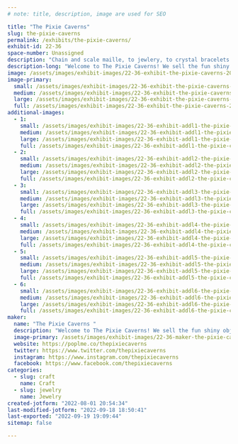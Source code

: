 ```yaml
---
# note: title, description, image are used for SEO

title: "The Pixie Caverns"
slug: the-pixie-caverns
permalink: /exhibits/the-pixie-caverns/
exhibit-id: 22-36
space-number: Unassigned
description: "Chain and scale maille, to jewlery, to crystal bracelets and even potions!"
description-long: "Welcome to The Pixie Caverns! We sell the fun shiny objects! From Chain and scale maille, to jewlery, to crystal bracelets and even potions!"
image: /assets/images/exhibit-images/22-36-exhibit-the-pixie-caverns-20220827-094801-large.jpg
image-primary: 
  small: /assets/images/exhibit-images/22-36-exhibit-the-pixie-caverns-20220827-094801-small.jpg
  medium: /assets/images/exhibit-images/22-36-exhibit-the-pixie-caverns-20220827-094801-medium.jpg
  large: /assets/images/exhibit-images/22-36-exhibit-the-pixie-caverns-20220827-094801-large.jpg
  full: /assets/images/exhibit-images/22-36-exhibit-the-pixie-caverns-20220827-094801-full.jpg
additional-images: 
  - 1:
    small: /assets/images/exhibit-images/22-36-exhibit-addl1-the-pixie-caverns-20220827-094501-small.jpg
    medium: /assets/images/exhibit-images/22-36-exhibit-addl1-the-pixie-caverns-20220827-094501-medium.jpg
    large: /assets/images/exhibit-images/22-36-exhibit-addl1-the-pixie-caverns-20220827-094501-large.jpg
    full: /assets/images/exhibit-images/22-36-exhibit-addl1-the-pixie-caverns-20220827-094501-full.jpg
  - 2:
    small: /assets/images/exhibit-images/22-36-exhibit-addl2-the-pixie-caverns-20220827-094505-small.jpg
    medium: /assets/images/exhibit-images/22-36-exhibit-addl2-the-pixie-caverns-20220827-094505-medium.jpg
    large: /assets/images/exhibit-images/22-36-exhibit-addl2-the-pixie-caverns-20220827-094505-large.jpg
    full: /assets/images/exhibit-images/22-36-exhibit-addl2-the-pixie-caverns-20220827-094505-full.jpg
  - 3:
    small: /assets/images/exhibit-images/22-36-exhibit-addl3-the-pixie-caverns-20220827-094512-small.jpg
    medium: /assets/images/exhibit-images/22-36-exhibit-addl3-the-pixie-caverns-20220827-094512-medium.jpg
    large: /assets/images/exhibit-images/22-36-exhibit-addl3-the-pixie-caverns-20220827-094512-large.jpg
    full: /assets/images/exhibit-images/22-36-exhibit-addl3-the-pixie-caverns-20220827-094512-full.jpg
  - 4:
    small: /assets/images/exhibit-images/22-36-exhibit-addl4-the-pixie-caverns-20220827-094524-small.jpg
    medium: /assets/images/exhibit-images/22-36-exhibit-addl4-the-pixie-caverns-20220827-094524-medium.jpg
    large: /assets/images/exhibit-images/22-36-exhibit-addl4-the-pixie-caverns-20220827-094524-large.jpg
    full: /assets/images/exhibit-images/22-36-exhibit-addl4-the-pixie-caverns-20220827-094524-full.jpg
  - 5:
    small: /assets/images/exhibit-images/22-36-exhibit-addl5-the-pixie-caverns-20220827-094534-small.jpg
    medium: /assets/images/exhibit-images/22-36-exhibit-addl5-the-pixie-caverns-20220827-094534-medium.jpg
    large: /assets/images/exhibit-images/22-36-exhibit-addl5-the-pixie-caverns-20220827-094534-large.jpg
    full: /assets/images/exhibit-images/22-36-exhibit-addl5-the-pixie-caverns-20220827-094534-full.jpg
  - 6:
    small: /assets/images/exhibit-images/22-36-exhibit-addl6-the-pixie-caverns-20220827-094542-small.jpg
    medium: /assets/images/exhibit-images/22-36-exhibit-addl6-the-pixie-caverns-20220827-094542-medium.jpg
    large: /assets/images/exhibit-images/22-36-exhibit-addl6-the-pixie-caverns-20220827-094542-large.jpg
    full: /assets/images/exhibit-images/22-36-exhibit-addl6-the-pixie-caverns-20220827-094542-full.jpg
maker: 
  name: "The Pixie Caverns "
  description: "Welcome to The Pixie Caverns! We sell the fun shiny objects! From Chain and scale maille, to jewlery, to crystal bracelets and even potions!"
  image-primary: /assets/images/exhibit-images/22-36-maker-the-pixie-caverns-20220720-073054-medium.jpg
  website: https://poplme.co/thepixiecaverns
  twitter: https://www.twitter.com/thepixiecaverns
  instagram: https://www.instagram.com/thepixiecaverns
  facebook: https://www.facebook.com/thepixiecaverns
categories: 
  - slug: craft
    name: Craft
  - slug: jewelry
    name: Jewelry
created-jotform: "2022-08-01 20:54:34"
last-modified-jotform: "2022-09-18 18:50:41"
last-exported: "2022-09-19 19:09:44"
sitemap: false

---
```

